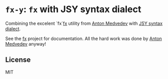 # `fx-y`: `fx` with JSY syntax dialect

Combining the excelent \`fx\`[fx] utility from [Anton Medvedev][fx] with [JSY syntax dialect][jsy].

See the [fx][fx] project for documentation. All the hard work was done by [Anton Medvedev][fx] anyway!

 [fx]: https://github.com/antonmedv/fx#readme
 [jsy]: https://jsy-lang.github.io

## License

MIT

